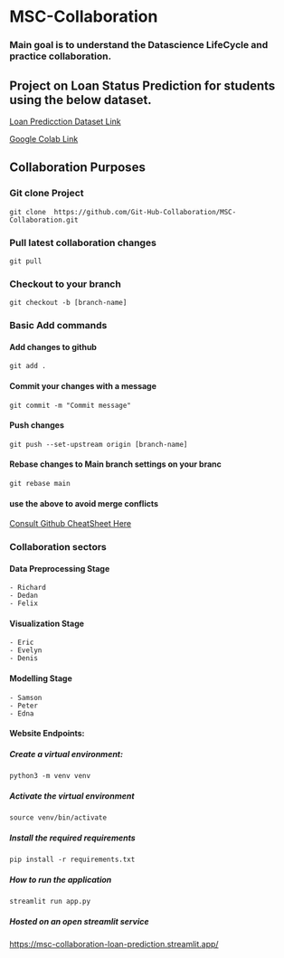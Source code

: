 # MSC-Collaboration
### Main goal is to understand the Datascience LifeCycle and practice collaboration.

## Project on Loan Status Prediction for students using the below dataset.

[Loan Predicction Dataset Link](https://docs.google.com/spreadsheets/d/13xGjBi5zBtO8TvRJ_QFYQvdhL39rw8216m_Vflbs-dQ/edit?usp=sharing)

[Google Colab Link](https://colab.research.google.com/drive/1rVdpJkHe6a0iwpBxnz7jXh4QSTlUVacS?usp=sharing)

## Collaboration Purposes
###  Git clone Project
```git clone  https://github.com/Git-Hub-Collaboration/MSC-Collaboration.git```

### Pull latest collaboration changes
```git pull```

### Checkout to your branch
```git checkout -b [branch-name]```

### Basic Add commands
#### Add changes to github
```git add .```

#### Commit your changes with a message
```git commit -m "Commit message"```

#### Push changes 
```git push --set-upstream origin [branch-name]```

#### Rebase changes to Main branch settings on your branc
```git rebase main``` 
#### use the above to avoid merge conflicts

[Consult Github CheatSheet Here](https://education.github.com/git-cheat-sheet-education.pdf)

### Collaboration sectors
#### Data Preprocessing Stage
```
- Richard 
- Dedan 
- Felix
```

#### Visualization Stage
``` 
- Eric 
- Evelyn 
- Denis 
 ```
#### Modelling Stage
```
- Samson
- Peter
- Edna
```

#### Website Endpoints:
##### Create a virtual environment:
```
python3 -m venv venv
```
##### Activate the virtual environment
```
source venv/bin/activate
```
##### Install the required requirements
```
pip install -r requirements.txt
```
##### How to run the application
```
streamlit run app.py
```

##### Hosted on an open streamlit service
https://msc-collaboration-loan-prediction.streamlit.app/


